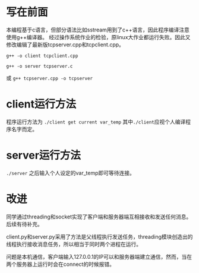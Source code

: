 # 写在前面
本编程基于c语言，但部分语法比如sstream用到了c++语言，因此程序编译注意使用g++编译器。
经过操作系统作业的检验，原linux大作业都运行失败。因此又修改编辑了最新版tcpserver.cpp和tcpclient.cpp。

`g++ -o client tcpclient.cpp`

`g++ -o server tcpserver.c`

或
`g++ tcpserver.cpp -o tcpserver`
# client运行方法
程序运行方法为 `./client get current var_temp`
其中`./client`应视个人编译程序名字而定。
# server运行方法
`./server`
之后输入个人设定的var_temp即可等待连接。

# 改进
同学通过threading和socket实现了客户端和服务器端互相接收和发送任何消息。后续有待补充。

client.py和server.py采用了方法是父线程执行发送任务，threading模块创造出的线程执行接收消息任务，所以相当于同时两个进程在运行。

问题是本机通信，客户端输入127.0.0.1的IP可以和服务器端建立通信，然而，当在两个服务器上运行时会在connect的时候报错。
